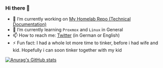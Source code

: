 ### Hi there 👋

<!--
**GSB-Deleven/GSB-Deleven** is a ✨ _special_ ✨ repository because its `README.md` (this file) appears on your GitHub profile.

Here are some ideas to get you started:
-->

- 🔭 I’m currently working on [My Homelab Repo (Technical Documentation)](https://github.com/GSB-Deleven/HomeLab)
- 🌱 I’m currently learning `Proxmox` and  `Linux` in General
- 📫 How to reach me: [Twitter](https://twitter.com/GSB_Deleven) (in German or English)
- ⚡ Fun fact: I had a whole lot more time to tinker, before i had wife and kid. Hopefully i can soon tinker together with my kid

[![Anurag's GitHub stats](https://github-readme-stats.vercel.app/api?username=GSB-Deleven&count_private=true&show_icons=true&theme=tokyonight)](https://github.com/GSB-Deleven/github-readme-stats)
